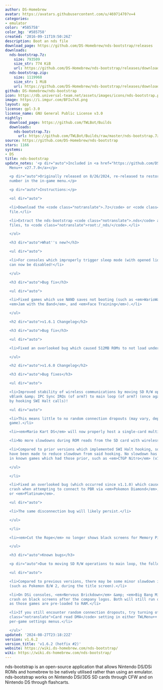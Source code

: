```yaml
---
author: DS-Homebrew
avatar: https://avatars.githubusercontent.com/u/46971470?v=4
categories:
- emulator
color: '#585758'
color_bg: '#585758'
created: '2016-09-11T19:50:26Z'
description: Boot an nds file
download_page: https://github.com/DS-Homebrew/nds-bootstrap/releases
downloads:
  nds-bootstrap.7z:
    size: 793509
    size_str: 774 KiB
    url: https://github.com/DS-Homebrew/nds-bootstrap/releases/download/v1.6.2/nds-bootstrap.7z
  nds-bootstrap.zip:
    size: 1119968
    size_str: 1 MiB
    url: https://github.com/DS-Homebrew/nds-bootstrap/releases/download/v1.6.2/nds-bootstrap.zip
github: DS-Homebrew/nds-bootstrap
icon: https://db.universal-team.net/assets/images/icons/nds-bootstrap.png
image: https://i.imgur.com/BFIu7xX.png
layout: app
license: gpl-3.0
license_name: GNU General Public License v3.0
nightly:
  download_page: https://github.com/TWLBot/Builds
  downloads:
    nds-bootstrap.7z:
      url: https://github.com/TWLBot/Builds/raw/master/nds-bootstrap.7z
source: https://github.com/DS-Homebrew/nds-bootstrap
stars: 1166
systems:
- DS
title: nds-bootstrap
update_notes: '<p dir="auto">Included in <a href="https://github.com/DS-Homebrew/TWiLightMenu/releases/tag/v27.7.0"><strong>TW</strong>i<strong>L</strong>ight
  Menu++ v27.7.0</a></p>

  <p dir="auto">Originally released on 8/26/2024, re-released to restore the version
  number in the in-game menu.</p>

  <p dir="auto">Instructions:</p>

  <ol dir="auto">

  <li>Download the <code class="notranslate">.7z</code> or <code class="notranslate">.zip</code>
  file.</li>

  <li>Extract the nds-bootstrap <code class="notranslate">.nds</code> and <code class="notranslate">.ver</code>
  files, to <code class="notranslate">root:/_nds/</code>.</li>

  </ol>

  <h3 dir="auto">What''s new?</h3>

  <ul dir="auto">

  <li>For consoles which improperly trigger sleep mode (with opened lid), sleep mode
  can now be disabled!</li>

  </ul>

  <h3 dir="auto">Bug fix</h3>

  <ul dir="auto">

  <li>Fixed games which use NAND saves not booting (such as <em>WarioWare: DIY</em>,
  <em>Jam with the Band</em>, and <em>Face Training</em>).</li>

  </ul>

  <h2 dir="auto">v1.6.1 Changelog</h2>

  <h3 dir="auto">Bug fix</h3>

  <ul dir="auto">

  <li>Fixed an overlooked bug which caused 512MB ROMs to not load under Memory Pit.</li>

  </ul>

  <h2 dir="auto">v1.6.0 Changelog</h2>

  <h3 dir="auto">Bug fixes</h3>

  <ul dir="auto">

  <li>Improved stability of wireless communications by moving SD R/W operations from
  vBlank &amp; IPC Sync IRQs (of arm7) to main loop (of arm7) (once again, achieved
  by hooking SWI Halt calls)!

  <ul dir="auto">

  <li>This means little to no random connection dropouts (may vary, depending on the
  game).</li>

  <li><em>Mario Kart DS</em> will now properly host a single-card multiplayer game.</li>

  <li>No more slowdowns during ROM reads from the SD card with wireless comms.!</li>

  <li>Compared to prior versions which implemented SWI Halt hooking, some optimizations
  have been made to reduce slowdown from said hooking. No slowdown has been found
  in known games which had those prior, such as <em>CTGP Nitro</em> (v1.0).</li>

  </ul>

  </li>

  <li>Fixed an overlooked bug (which occurred since v1.1.0) which caused a Data Abort
  crash when attempting to connect to PBR via <em>Pokemon Diamond</em>, <em>Pearl</em>,
  or <em>Platinum</em>.

  <ul dir="auto">

  <li>The same disconnection bug will likely persist.</li>

  </ul>

  </li>

  <li><em>Cut the Rope</em> no longer shows black screens for Memory Pit users!</li>

  </ul>

  <h3 dir="auto">Known bugs</h3>

  <p dir="auto">Due to moving SD R/W operations to main loop, the following will occur.</p>

  <ul dir="auto">

  <li>Compared to previous versions, there may be some minor slowdown in certain games
  (such as Pokemon B/W 2, during the title screen).</li>

  <li>On DSi consoles, <em>Nervous Brickdown</em> &amp; <em>Big Bang Mini</em> will
  crash on black screens after the company logos. Both will still run on 3DS consoles,
  as those games are pre-loaded to RAM.</li>

  <li>If you still encounter random connection dropouts, try turning off the <code
  class="notranslate">Card read DMA</code> setting in either TWLMenu++ or the forwarder
  per-game settings menus.</li>

  </ul>'
updated: '2024-08-27T23:18:22Z'
version: v1.6.2
version_title: 'v1.6.2 (hotfix #2)'
website: https://wiki.ds-homebrew.com/nds-bootstrap/
wiki: https://wiki.ds-homebrew.com/nds-bootstrap/
---
```

nds-bootstrap is an open-source application that allows Nintendo DS/DSi ROMs and homebrew to be natively utilised rather than using an emulator. nds-bootstrap works on Nintendo DSi/3DS SD cards through CFW and on Nintendo DS through flashcarts.